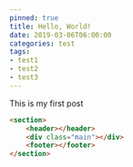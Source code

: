 ```yaml
---
pinned: true
title: Hello, World!
date: 2019-03-06T06:00:00
categories: test
tags:
- test1
- test2
- test3
---
```


This is my first post

<!--more-->

```html
<section>
	<header></header>
	<div class="main"></div>
	<footer></footer>
</section>
```
